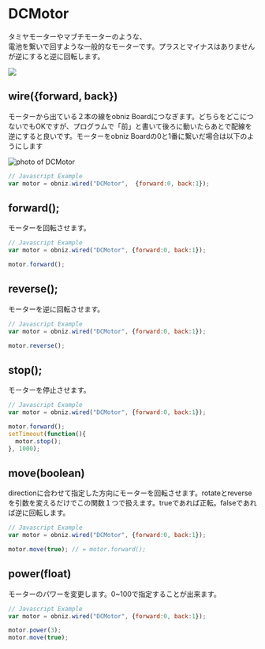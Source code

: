 # DCMotor
タミヤモーターやマブチモーターのような、<br>電池を繋いで回すような一般的なモーターです。プラスとマイナスはありませんが逆にすると逆に回転します。

![](./image.jpg)

## wire({forward, back})
モーターから出ている２本の線をobniz Boardにつなぎます。どちらをどこにつないでもOKですが、プログラムで「前」と書いて後ろに動いたらあとで配線を逆にすると良いです。モーターをobniz Boardの0と1番に繋いだ場合は以下のようにします

![photo of DCMotor](./wired.png)

```javascript
// Javascript Example
var motor = obniz.wired("DCMotor",  {forward:0, back:1});

```
## forward();
モーターを回転させます。


```javascript
// Javascript Example
var motor = obniz.wired("DCMotor", {forward:0, back:1});

motor.forward();
```
## reverse();
モーターを逆に回転させます。

```javascript
// Javascript Example
var motor = obniz.wired("DCMotor", {forward:0, back:1});

motor.reverse();
```
## stop();
モーターを停止させます。

```javascript
// Javascript Example
var motor = obniz.wired("DCMotor", {forward:0, back:1});

motor.forward();
setTimeout(function(){
  motor.stop();
}, 1000);
```
## move(boolean)
directionに合わせて指定した方向にモーターを回転させます。rotateとreverseを引数を変えるだけでこの関数１つで扱えます。trueであれば正転。falseであれば逆に回転します。

```javascript
// Javascript Example
var motor = obniz.wired("DCMotor", {forward:0, back:1});

motor.move(true); // = motor.forward();
```
## power(float)
モーターのパワーを変更します。0~100で指定することが出来ます。

```javascript
// Javascript Example
var motor = obniz.wired("DCMotor", {forward:0, back:1});

motor.power(3);
motor.move(true);
```